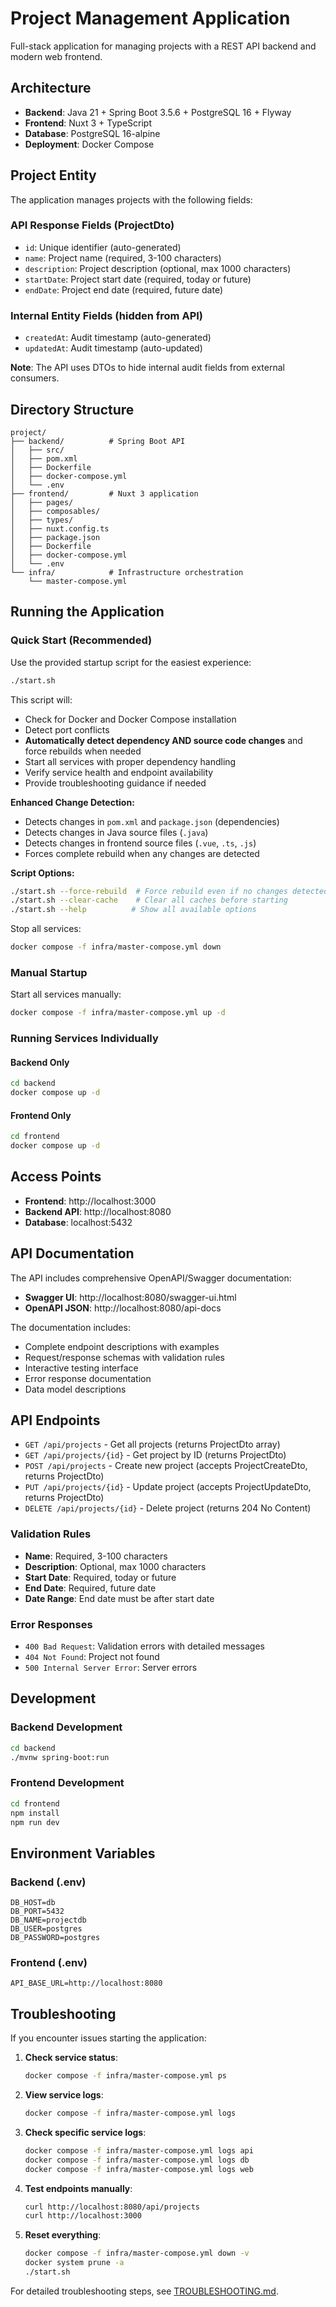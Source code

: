 # Project Management Application

Full-stack application for managing projects with a REST API backend and modern web frontend.

## Architecture

- **Backend**: Java 21 + Spring Boot 3.5.6 + PostgreSQL 16 + Flyway
- **Frontend**: Nuxt 3 + TypeScript
- **Database**: PostgreSQL 16-alpine
- **Deployment**: Docker Compose

## Project Entity

The application manages projects with the following fields:

### API Response Fields (ProjectDto)
- `id`: Unique identifier (auto-generated)
- `name`: Project name (required, 3-100 characters)
- `description`: Project description (optional, max 1000 characters)
- `startDate`: Project start date (required, today or future)
- `endDate`: Project end date (required, future date)

### Internal Entity Fields (hidden from API)
- `createdAt`: Audit timestamp (auto-generated)
- `updatedAt`: Audit timestamp (auto-updated)

**Note**: The API uses DTOs to hide internal audit fields from external consumers.

## Directory Structure

```
project/
├── backend/          # Spring Boot API
│   ├── src/
│   ├── pom.xml
│   ├── Dockerfile
│   ├── docker-compose.yml
│   └── .env
├── frontend/         # Nuxt 3 application
│   ├── pages/
│   ├── composables/
│   ├── types/
│   ├── nuxt.config.ts
│   ├── package.json
│   ├── Dockerfile
│   ├── docker-compose.yml
│   └── .env
└── infra/            # Infrastructure orchestration
    └── master-compose.yml
```

## Running the Application

### Quick Start (Recommended)

Use the provided startup script for the easiest experience:

```bash
./start.sh
```

This script will:
- Check for Docker and Docker Compose installation
- Detect port conflicts
- **Automatically detect dependency AND source code changes** and force rebuilds when needed
- Start all services with proper dependency handling
- Verify service health and endpoint availability
- Provide troubleshooting guidance if needed

**Enhanced Change Detection:**
- Detects changes in `pom.xml` and `package.json` (dependencies)
- Detects changes in Java source files (`.java`)
- Detects changes in frontend source files (`.vue`, `.ts`, `.js`)
- Forces complete rebuild when any changes are detected

**Script Options:**
```bash
./start.sh --force-rebuild  # Force rebuild even if no changes detected
./start.sh --clear-cache    # Clear all caches before starting
./start.sh --help          # Show all available options
```

Stop all services:

```bash
docker compose -f infra/master-compose.yml down
```

### Manual Startup

Start all services manually:

```bash
docker compose -f infra/master-compose.yml up -d
```

### Running Services Individually

#### Backend Only
```bash
cd backend
docker compose up -d
```

#### Frontend Only
```bash
cd frontend
docker compose up -d
```

## Access Points

- **Frontend**: http://localhost:3000
- **Backend API**: http://localhost:8080
- **Database**: localhost:5432

## API Documentation

The API includes comprehensive OpenAPI/Swagger documentation:

- **Swagger UI**: http://localhost:8080/swagger-ui.html
- **OpenAPI JSON**: http://localhost:8080/api-docs

The documentation includes:
- Complete endpoint descriptions with examples
- Request/response schemas with validation rules
- Interactive testing interface
- Error response documentation
- Data model descriptions

## API Endpoints

- `GET /api/projects` - Get all projects (returns ProjectDto array)
- `GET /api/projects/{id}` - Get project by ID (returns ProjectDto)
- `POST /api/projects` - Create new project (accepts ProjectCreateDto, returns ProjectDto)
- `PUT /api/projects/{id}` - Update project (accepts ProjectUpdateDto, returns ProjectDto)
- `DELETE /api/projects/{id}` - Delete project (returns 204 No Content)

### Validation Rules
- **Name**: Required, 3-100 characters
- **Description**: Optional, max 1000 characters  
- **Start Date**: Required, today or future
- **End Date**: Required, future date
- **Date Range**: End date must be after start date

### Error Responses
- `400 Bad Request`: Validation errors with detailed messages
- `404 Not Found`: Project not found
- `500 Internal Server Error`: Server errors

## Development

### Backend Development

```bash
cd backend
./mvnw spring-boot:run
```

### Frontend Development

```bash
cd frontend
npm install
npm run dev
```

## Environment Variables

### Backend (.env)
```
DB_HOST=db
DB_PORT=5432
DB_NAME=projectdb
DB_USER=postgres
DB_PASSWORD=postgres
```

### Frontend (.env)
```
API_BASE_URL=http://localhost:8080
```

## Troubleshooting

If you encounter issues starting the application:

1. **Check service status**:
   ```bash
   docker compose -f infra/master-compose.yml ps
   ```

2. **View service logs**:
   ```bash
   docker compose -f infra/master-compose.yml logs
   ```

3. **Check specific service logs**:
   ```bash
   docker compose -f infra/master-compose.yml logs api
   docker compose -f infra/master-compose.yml logs db
   docker compose -f infra/master-compose.yml logs web
   ```

4. **Test endpoints manually**:
   ```bash
   curl http://localhost:8080/api/projects
   curl http://localhost:3000
   ```

5. **Reset everything**:
   ```bash
   docker compose -f infra/master-compose.yml down -v
   docker system prune -a
   ./start.sh
   ```

For detailed troubleshooting steps, see [TROUBLESHOOTING.md](TROUBLESHOOTING.md).